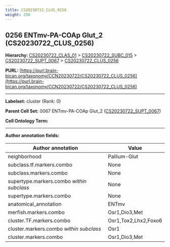 ```yaml
---
title: CS20230722_CLUS_0256
weight: 256
---
```

## 0256 ENTmv-PA-COAp Glut_2 (CS20230722_CLUS_0256)
<b>Hierarchy: </b>
[CS20230722_CLAS_01](../CS20230722_CLAS_01) >
[CS20230722_SUBC_015](../CS20230722_SUBC_015) >
[CS20230722_SUPT_0067](../CS20230722_SUPT_0067) >
[CS20230722_CLUS_0256](../CS20230722_CLUS_0256)

**PURL:** [https://purl.brain-bican.org/taxonomy/CCN20230722/CS20230722_CLUS_0256](https://purl.brain-bican.org/taxonomy/CCN20230722/CS20230722_CLUS_0256)

---


**Labelset:** cluster (Rank: 0)

**Parent Cell Set:** 0067 ENTmv-PA-COAp Glut_2 ([CS20230722_SUPT_0067](../CS20230722_SUPT_0067))



**Cell Ontology Term:** 

[MARKER GENES.]: #


---

[TRANSFERRED ANNOTATIONS.]: #


[AUTHOR ANNOTATION FIELDS.]: #


**Author annotation fields:**

| Author annotation | Value |
|-------------------|-------|
|neighborhood|Pallium-Glut|
|subclass.tf.markers.combo|None|
|subclass.markers.combo|None|
|supertype.markers.combo _within subclass_|None|
|supertype.markers.combo|None|
|anatomical_annotation|ENTmv|
|merfish.markers.combo|Osr1,Dio3,Met|
|cluster.TF.markers.combo|Osr1,Tox2,Lhx2,Foxo6|
|cluster.markers.combo _within subclass_|Osr1|
|cluster.markers.combo|Osr1,Dio3,Met|
